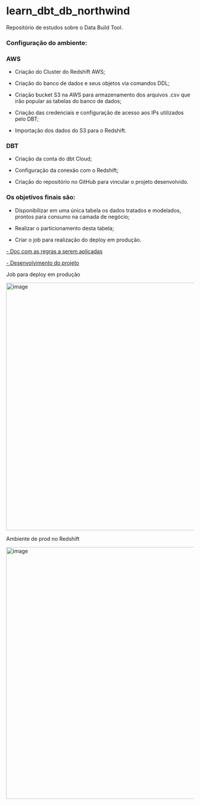 # learn_dbt_db_northwind
Repositório de estudos sobre o Data Build Tool.

<h3>Configuração do ambiente:</h3>

<h3>AWS</h3>

- Criação do Cluster do Redshift AWS;

- Criação do banco de dados e seus objetos via comandos DDL;

- Criação bucket S3 na AWS para armazenamento dos arquivos .csv que irão popular as tabelas do banco de dados;

- Criação das credenciais e configuração de acesso aos IPs utilizados pelo DBT;

- Importação dos dados do S3 para o Redshift.


<h3>DBT</h3>

- Criação da conta do dbt Cloud;

- Configuração da conexão com o Redshift;

- Criação do repositório no GitHub para vincular o projeto desenvolvido.



<h3>Os objetivos finais são:</h3>

- Disponibilizar em uma única tabela os dados tratados e modelados, prontos para consumo na camada de negócio;

- Realizar o particionamento desta tabela;

- Criar o job para realização do deploy em produção.


<a href="https://github.com/JevertonFlores/learn_dbt_db_northwind/blob/main/6.1.Apresenta%C3%A7%C3%A3o%20da%20Atividade%20Pr%C3%A1tica.pdf">- Doc com as regras a serem aplicadas</a> 

<a href="https://github.com/JevertonFlores/learn_dbt_db_northwind/tree/main/models">- Desenvolvimento do projeto</a> 




Job para deploy em produção

<img width="666" alt="image" src="https://user-images.githubusercontent.com/36814309/222620030-140bd7a1-362d-485e-ab32-d48366e44b53.png">



Ambiente de prod no Redshift

<img width="677" alt="image" src="https://user-images.githubusercontent.com/36814309/222619722-6746d931-cdd1-48e6-8703-78a2c502db4a.png">
